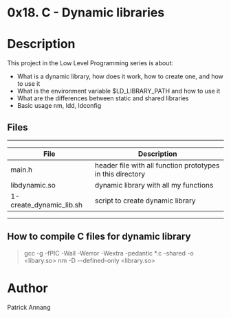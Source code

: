 # 0x18. C - Dynamic libraries

# Description

This project in the Low Level Programming series is about:

* What is a dynamic library, how does it work, how to create one, and how to use it
* What is the environment variable $LD_LIBRARY_PATH and how to use it
* What are the differences between static and shared libraries
* Basic usage nm, ldd, ldconfig

## Files

---
File | Description
---|---
main.h | header file with all function prototypes in this directory
libdynamic.so | dynamic library with all my functions
1-create_dynamic_lib.sh | script to create dynamic library
---

## How to compile C files for dynamic library

> gcc -g -fPIC -Wall -Werror -Wextra -pedantic *.c -shared -o <libary.so> nm -D --defined-only <library.so>

# Author
Patrick Annang
